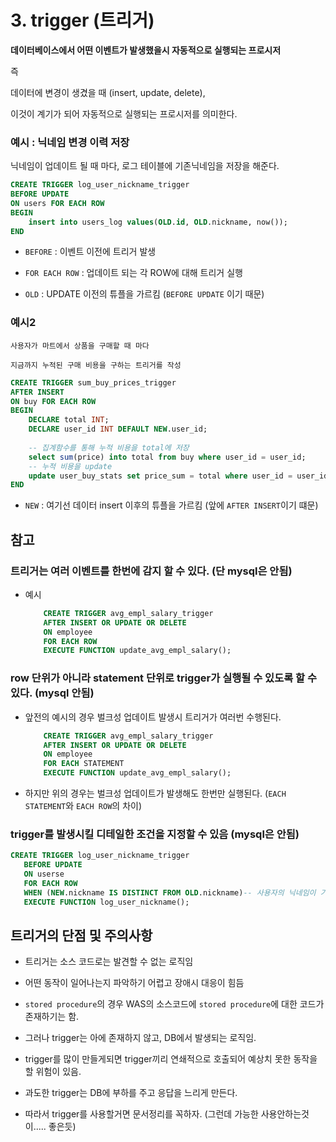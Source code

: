 # 3. trigger (트리거)

**데이터베이스에서 어떤 이벤트가 발생했을시 자동적으로 실행되는 프로시저**

즉

데이터에 변경이 생겼을 때 (insert, update, delete),

이것이 계기가 되어 자동적으로 실행되는 프로시저를 의미한다.

### 예시 : 닉네임 변경 이력 저장

닉네임이 업데이트 될 때 마다, 로그 테이블에 기존닉네임을 저장을 해준다.

```SQL
CREATE TRIGGER log_user_nickname_trigger
BEFORE UPDATE
ON users FOR EACH ROW
BEGIN
    insert into users_log values(OLD.id, OLD.nickname, now());
END
```

- `BEFORE` : 이벤트 이전에 트리거 발생

- `FOR EACH ROW` : 업데이트 되는 각 ROW에 대해 트리거 실행 

- `OLD` : UPDATE 이전의 튜플을 가르킴 (`BEFORE UPDATE` 이기 때문)

### 예시2

```
사용자가 마트에서 상품을 구매할 때 마다

지금까지 누적된 구매 비용을 구하는 트리거를 작성
```

```SQL
CREATE TRIGGER sum_buy_prices_trigger
AFTER INSERT
ON buy FOR EACH ROW
BEGIN
    DECLARE total INT;
    DECLARE user_id INT DEFAULT NEW.user_id;
    
    -- 집계함수를 통해 누적 비용을 total에 저장
    select sum(price) into total from buy where user_id = user_id; 
    -- 누적 비용을 update
    update user_buy_stats set price_sum = total where user_id = user_id 
END
```

- `NEW` : 여기선 데이터 insert 이후의 튜플을 가르킴 (앞에 `AFTER INSERT`이기 떄문)

## 참고

### 트리거는 여러 이벤트를 한번에 감지 할 수 있다. (단 mysql은 안됨)

- 예시
    ```SQL
        CREATE TRIGGER avg_empl_salary_trigger
        AFTER INSERT OR UPDATE OR DELETE
        ON employee
        FOR EACH ROW
        EXECUTE FUNCTION update_avg_empl_salary();
    ```



### row 단위가 아니라 statement 단위로 trigger가 실행될 수 있도록 할 수 있다. (mysql 안됨)

- 앞전의 예시의 경우 벌크성 업데이트 발생시 트리거가 여러번 수행된다.

    ```SQL
        CREATE TRIGGER avg_empl_salary_trigger
        AFTER INSERT OR UPDATE OR DELETE
        ON employee
        FOR EACH STATEMENT
        EXECUTE FUNCTION update_avg_empl_salary();
    ```

- 하지만 위의 경우는 벌크성 업데이트가 발생해도 한번만 실행된다. 
    (`EACH STATEMENT`와 `EACH ROW`의 차이)

### trigger를 발생시킬 디테일한 조건을 지정할 수 있음 (mysql은 안됨)

```SQL
CREATE TRIGGER log_user_nickname_trigger
   BEFORE UPDATE
   ON userse
   FOR EACH ROW
   WHEN (NEW.nickname IS DISTINCT FROM OLD.nickname)-- 사용자의 닉네임이 기존 닉네임과 다른경우
   EXECUTE FUNCTION log_user_nickname();
```

## 트리거의 단점 및 주의사항

- 트리거는 소스 코드로는 발견할 수 없는 로직임

- 어떤 동작이 일어나는지 파악하기 어렵고 장애시 대응이 힘듬

- `stored procedure`의 경우 WAS의 소스코드에 `stored procedure`에 대한 코드가 존재하기는 함.

- 그러나 trigger는 아에 존재하지 않고, DB에서 발생되는 로직임.

- trigger를 많이 만들게되면 trigger끼리 연쇄적으로 호출되어 예상치 못한 동작을 할 위험이 있음.

- 과도한 trigger는 DB에 부하를 주고 응답을 느리게 만든다.

- 따라서 trigger를 사용할거면 문서정리를 꼭하자. (그런데 가능한 사용안하는것이..... 좋은듯)

